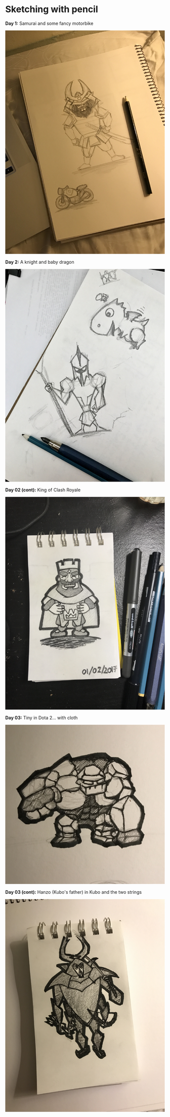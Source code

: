 # Sketching with pencil

**Day 1:** Samurai and some fancy motorbike

![](img/day001.jpg)

**Day 2:** A knight and baby dragon

![](img/day002.jpg)

**Day 02 (cont):** King of Clash Royale

![](img/day002_02.jpg)

**Day 03:** Tiny in Dota 2... with cloth

![](img/day003.jpg)

**Day 03 (cont):** Hanzo (Kubo's father) in Kubo and the two strings

![](img/day003_02.JPG)
